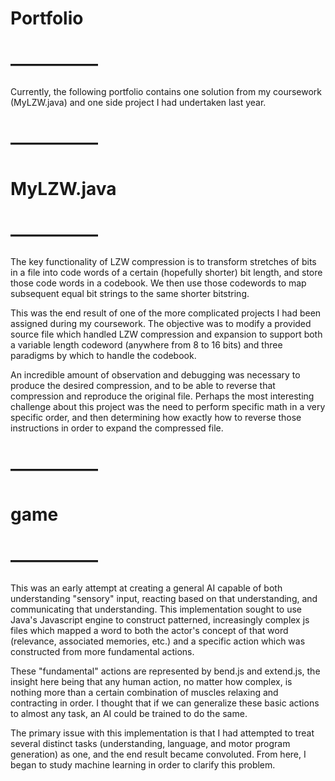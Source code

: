 # Portfolio
# ––––––––––
Currently, the following portfolio contains one solution from my coursework (MyLZW.java) and one side project I had undertaken
last year.
# ––––––––––
# MyLZW.java
# ––––––––––
The key functionality of LZW compression is to transform stretches of bits in a file into code words of a certain 
(hopefully shorter) bit length, and store those code words in a codebook.  We then use those codewords to map subsequent 
equal bit strings to the same shorter bitstring.  

This was the end result of one of the more complicated projects I had been assigned during my coursework.  The objective was 
to modify a provided source file which handled LZW compression and expansion to support both a variable length codeword 
(anywhere from 8 to 16 bits) and three paradigms by which to handle the codebook.  

An incredible amount of observation and debugging was necessary to produce the desired compression, and to be able to reverse 
that compression and reproduce the original file.  Perhaps the most interesting challenge about this project was the need to 
perform specific math in a very specific order, and then determining how exactly how to reverse those instructions in order to 
expand the compressed file.  
# ––––––––––
# game
# ––––––––––
This was an early attempt at creating a general AI capable of both understanding "sensory" input, reacting based on that 
understanding, and communicating that understanding.  This implementation sought to use Java's Javascript engine to construct 
patterned, increasingly complex js files which mapped a word to both the actor's concept of that word (relevance, associated 
memories, etc.) and a specific action which was constructed from more fundamental actions.  

These "fundamental" actions are represented by bend.js and extend.js, the insight here being that any human action, no matter 
how complex, is nothing more than a certain combination of muscles relaxing and contracting in order.  I thought that if we 
can generalize these basic actions to almost any task, an AI could be trained to do the same.  

The primary issue with this implementation is that I had attempted to treat several distinct tasks (understanding, language, and motor program generation) as one, and the end result became convoluted.  From here, I began to study machine learning in order to clarify this problem.  
